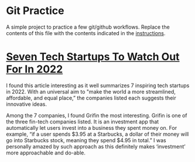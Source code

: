 # Git Practice
A simple project to practice a few git/github workflows.  Replace the contents of this file with the contents indicated in the [instructions](./instructions.md).

# [Seven Tech Startups To Watch Out For In 2022](https://tech.co/news/top-tech-companies-2022)

I found this article interesting as it well summarizes 7 inspiring tech startups in 2022. With an universal aim to "make the world a more streamlined, affordable, and equal place,” the companies listed each suggests their innovative ideas. 

Among the 7 companies, I found Grifin the most interesting. Grifin is one of the three fin-tech companies listed. It is an investment app that automatically let users invest into a business they spent money on. For example, “if a user spends $3.95 at a Starbucks, a dollar of their money will go into Starbucks stock, meaning they spend $4.95 in total.” I was personally amazed by such approach as this definitely makes ‘investment’ more approachable and do-able. 

